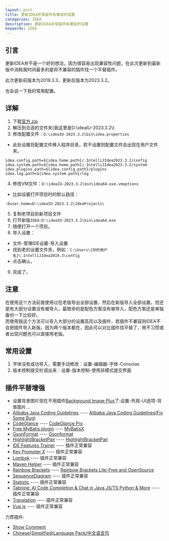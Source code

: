 ```yaml
---
layout: post
title: 更新IDEA并保留所有兼容的设置
categories: IDEA
description: 更新IDEA并保留所有兼容的设置
keywords: IDEA
---
```


## 引言
更新IDEA并不是一个好的想法，因为很容易出现兼容性问题，在此次更新到最新版中消耗我时间最多的是将不兼容的插件找一个平替插件。  

此次更新前版本为2019.3.3，更新后版本为2023.3.2。  

也会说一下我的常用配置。  

## 详解  
1. 下载[官方.zip](https://www.jetbrains.com/idea/download/)  
2. 解压到合适的文件夹(我这里是D:\ideaIU-2023.3.2\\)  
3. 修改配置文件：`D:\ideaIU-2023.3.2\bin\idea.properties`  
 * 此处设置将配置文件移入程序目录，若不设置则配置文件会出现在用户文件夹。  
```properties
idea.config.path=${idea.home.path}/.IntelliJIdea2023.3.2/config
idea.system.path=${idea.home.path}/.IntelliJIdea2023.3.2/system
idea.plugins.path=${idea.config.path}/plugins
idea.log.path=${idea.system.path}/log
```

4. 修改VM文件：`D:\ideaIU-2023.3.2\bin\idea64.exe.vmoptions`  
 * 比如设置打开项目时的默认路径：  
```properties
-Duser.home=D:\ideaIU-2023.3.2\IdeaProjects\
```
5. 复制老项目到新项目文件  
6. 打开新版`IDEA:D:\ideaIU-2023.3.2\bin\idea64.exe`  
7. 随便打开一个项目。  
8. 导入设置：  
 * 文件-管理IDE设置-导入设置  
 * 找到老的设置文件夹，例如：`C:\Users\{你的用户名}\.IntelliJIdea2019.3\config`
 * 点击确认。  
9. 完成了。  

## 注意  
在使用这个方法前我使用过在老版导出全部设置，然后在新版导入全部设置。但还是有大部分设置没有被导入，最致命的是配色方案没有被导入，配色方案还是单独备份一下比较好。  
而使用我这个方法可以导入大部分的设置高亮以及插件，若插件不兼容则IDEA不会把插件导入新版。因为两个版本都在，因此可以对比插件找平替了，用不习惯或者出现问题也可以直接用老版。  
## 常用设置  
1. 字体没有成功导入，需要手动修改：设置-编辑器-字体-Consolas  
2. 版本控制提交栏调出来：设置-版本控制-使用非模式提交界面  

## 插件平替增强  
- 设置背景图片现在不用插件[Background Image Plus](https://plugins.jetbrains.com/plugin/8502-background-image-plus)了:设置-外观-UI选项-背景图片...  
- [Alibaba Java Coding Guidelines](https://plugins.jetbrains.com/plugin/10046-alibaba-java-coding-guidelines) ---- [Alibaba Java Coding Guidelines(Fix Some Bug)](https://plugins.jetbrains.com/plugin/22381-alibaba-java-coding-guidelines-fix-some-bug-)  
- [CodeGlance](https://plugins.jetbrains.com/plugin/7275-codeglance) ---- [CodeGlance Pro](https://plugins.jetbrains.com/plugin/18824-codeglance-pro)  
- [Free MyBatis plugin](https://plugins.jetbrains.com/plugin/8321-free-mybatis-plugin) ---- [MyBatisX](https://plugins.jetbrains.com/plugin/10119-mybatisx)  
- [GsonFormat](https://plugins.jetbrains.com/plugin/7654-gsonformat) ---- [Gsonformat](https://plugins.jetbrains.com/plugin/20094-gsonformat)
- [HighlightBracketPair](https://plugins.jetbrains.com/plugin/10465-highlightbracketpair) ---- [HighlightBracketPair](https://plugins.jetbrains.com/plugin/17320-highlightbracketpair)  
- [IDE Features Trainer](https://plugins.jetbrains.com/plugin/8554-ide-features-trainer) ---- 插件正常兼容  
- [Key Promoter X](https://plugins.jetbrains.com/plugin/9792-key-promoter-x) ---- 插件正常兼容  
- [Lombok](https://plugins.jetbrains.com/plugin/6317-lombok) ---- 插件正常兼容  
- [Maven Helper](https://plugins.jetbrains.com/plugin/7179-maven-helper) ---- 插件正常兼容  
- [Rainbow Brackets](https://plugins.jetbrains.com/plugin/10080-rainbow-brackets) ---- [Rainbow Brackets Lite-Free and OpenSource](https://plugins.jetbrains.com/plugin/20710-rainbow-brackets-lite--free-and-opensource)  
- [SequenceDiagram](https://plugins.jetbrains.com/plugin/8286-sequencediagram) ---- 插件正常兼容  
- [Statistic](https://plugins.jetbrains.com/plugin/4509-statistic) ---- 插件正常兼容  
- [Tabnine: AI Code Completion & Chat in Java JS/TS Python & More](https://plugins.jetbrains.com/plugin/12798-tabnine-ai-code-completion--chat-in-java-js-ts-python--more) ---- 插件正常兼容  
- [Translation](https://plugins.jetbrains.com/plugin/8579-translation) ---- 插件正常兼容  
- [Vue.js](https://plugins.jetbrains.com/plugin/9442-vue-js) ---- 插件正常兼容  

力荐插件:  
- [Show Comment](https://plugins.jetbrains.com/plugin/18553-show-comment)  
- [Chinese(Simplified)Language Pack/中文语言包](https://plugins.jetbrains.com/plugin/13710-chinese-simplified-language-pack----)  